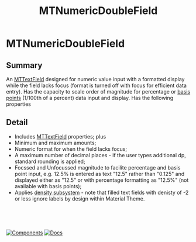 ﻿---
uid: C.MTNumericDoubleField
title: MTNumericDoubleField
---
# MTNumericDoubleField

## Summary

An [MTTextField](xref:C.MTTextField) designed for numeric value input with a formatted display while the field lacks focus (format is turned off with focus for efficient data entry).
Has the capacity to scale order of magnitude for percentage or [basis points](https://en.wikipedia.org/wiki/Basis_point) (1/100th of a percent) data input and display. Has the following properties

## Detail

- Includes [MTTextField](xref:C.MTTextField) properties; plus
- Minimum and maximum amounts;
- Numeric format for when the field lacks focus;
- A maximum number of decimal places - if the user types additional dp, standard rounding is applied;
- Focssed and Unfocussed magnitude to facilite percentage and basis point input, e.g. 12.5% is entered as text "12.5" rather than "0.125" and displayed either as "12.5" or with percentage formatting as "12.5%" (not available with basis points);
- Applies [density subsystem](xref:A.Density) - note that filled text fields with denisty of -2 or less ignore labels by design within Material Theme.

&nbsp;

&nbsp;

[![Components](https://img.shields.io/static/v1?label=Components&message=Plus&color=red)](xref:A.PlusComponents)
[![Docs](https://img.shields.io/static/v1?label=API%20Documentation&message=MTNumericDoubleField&color=brightgreen)](xref:BlazorMdc.MTNumericDoubleField)